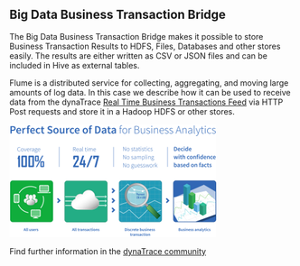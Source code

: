 ## Big Data Business Transaction Bridge

The Big Data Business Transaction Bridge makes it possible to store Business Transaction Results to HDFS, Files, Databases and other stores easily. The results are either written as CSV or JSON files
and can be included in Hive as external tables.

Flume is a distributed service for collecting, aggregating, and moving large amounts of log data. In this case we describe how it can be used to receive data from the dynaTrace [Real Time Business
Transactions Feed](https://community/display/DOCDT55/Real+Time+Business+Transactions+Feed) via HTTP Post requests and store it in a Hadoop HDFS or other stores.

![images_community/download/attachments/103907934/logo.png](images_community/download/attachments/103907934/logo.png)

Find further information in the [dynaTrace community](https://community.compuwareapm.com/community/display/DL/Big+Data+Business+Transaction+Bridge)    



